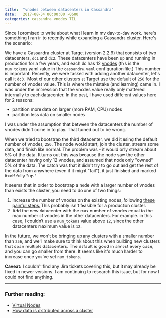 ```yaml
---
title:  "vnodes between datacenters in Cassandra"
date:   2017-08-04 00:00:00 -0600
categories: cassandra vnodes TIL
---
```

Since I promised to write about what I learn in my day-to-day work, here's something I ran in to recently while expanding a Cassandra cluster. Here's the scenario:

We have a Cassandra cluster at Target (version 2.2.9) that consists of two datacenters, `dc1` and `dc2`. These datacenters have been up and running in production for a few years, and each dc has 12 [vnodes](https://www.datastax.com/dev/blog/virtual-nodes-in-cassandra-1-2) (this is the `num_tokens` yaml value in the `cassandra.yaml` configuration file.) This number is important. Recently, we were tasked with adding another datacenter, let's call it `dc3.` Most of our other clusters at Target use the default of `256` for the number of vnodes value. This is where the mistake (and learning) came in. I was under the impression that the vnodes value really only mattered internally to each datacenter. In the past, I have used different values here for 2 reasons:
* partition more data on larger (more RAM, CPU) nodes
* partition less data on smaller nodes

I was under the assumption that between the datacenters the number of vnodes didn't come in to play. That turned out to be wrong.

When we tried to bootstrap the third datacenter, we did it using the default number of vnodes, `256`. The node would start, join the cluster, stream some data, and finish like normal. The problem was - it would only stream about 5% of the data. It turns out this was because the node saw the other datacenter having only 12 vnodes, and assumed that node only "owned" 5% of the data. The catch was that it didn't try to go out and get the rest of the data from anywhere (even if it might "fail"), it just finished and marked itself fully "up."

It seems that in order to bootstrap a node with a larger number of vnodes than exists the cluster, you need to do one of two things:
1. Increase the number of vnodes on the existing nodes, following [these painful steps.](https://stackoverflow.com/questions/32416642/cassandra-vnodes-can-i-lower-the-number-on-slower-nodes-and-expect-rebalancing) This probably isn't feasible for a production cluster.
2. Add the new datacenter with the max number of vnodes equal to the max number of vnodes in the other datacenters. For example. in this case, I couldn't use a `num_tokens` value above `12`, since the other datacenters maximum value is `12`.

In the future, we won't be bringing up any clusters with a smaller number than `256`, and we'll make sure to think about this when building new clusters that span multiple datacenters. The default is good in almost every case, and you can go smaller from there. It seems like it's much harder to increase once you've set `num_tokens`.

**Caveat:** I couldn't find any Jira tickets covering this, but it may already be fixed in newer versions. I am continuing to research this issue, but for now I could not find anything.

---
### Further reading:
* [Virtual Nodes](http://docs.datastax.com/en/cassandra/3.0/cassandra/architecture/archDataDistributeVnodesUsing.html)
* [How data is distributed across a cluster](http://docs.datastax.com/en/cassandra/3.0/cassandra/architecture/archDataDistributeDistribute.html)
